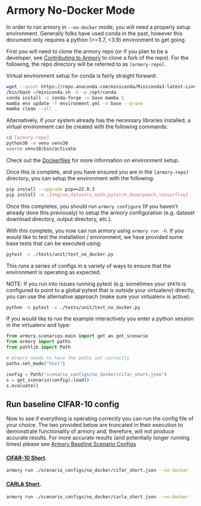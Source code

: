 Armory No-Docker Mode
=======================
In order to run armory in `--no-docker` mode, you will need a properly
setup environment.  Generally folks have used conda in the past, however this
document only requires a python (>=3.7, <3.9) environment to get going.

First you will need to clone the armory repo (or if you plan to be a developer,
see [Contributing to Armory](./contributing.md) to clone a fork of the repo).
For the following, the repo directory will be referred to as `[armory-repo]`.

Virtual environment setup for conda is fairly straight forward:
```bash
wget --quiet https://repo.anaconda.com/miniconda/Miniconda3-latest-Linux-x86_64.sh -O ~/miniconda.sh
/bin/bash ~/miniconda.sh -b -p /opt/conda
conda install -c conda-forge -n base mamba \
mamba env update -f environment.yml -n base --prune
mamba clean --all
```

Alternatively, if your system already has the necessary libraries installed, a virtual
environment can be created with the following commands:
```bash
cd [armory-repo]
python38 -m venv venv38
source venv38/bin/activate
```

Check out the [Dockerfiles](../docker) for more information on environment setup.

Once this is complete, and you have ensured you are in the `[armory-repo]` directory,
you can setup the environment with the following:
```bash
pip install --upgrade pip==22.0.3
pip install -e .[engine,datasets,math,pytorch,deepspeech,tensorflow]
```
Once this completes, you should run `armory configure` (If you haven't already done this
previously) to setup the armory configuration
(e.g. dataset download directory, output directory, etc.).

With this complete, you now can run armory using `armory run -h`.  If you would
like to test the installation / environment, we have provided some base tests that
can be executed using:
```bash
pytest -s ./tests/unit/test_no_docker.py
```

This runs a series of configs in a variety of ways to ensure that
the environment is operating as expected.

NOTE: If you run into issues running pytest (e.g. sometimes your `$PATH` is configured
to point to a global pytest that is outside your virtualenv) directly, you can use the
alternative approach (make sure your virtualenv is active):
```bash
python -m pytest -s ./tests/unit/test_no_docker.py
```

If you would like to run the example interactively you
enter a python session in the virtualenv and type:
```python
from armory.scenarios.main import get as get_scenario
from armory import paths
from pathlib import Path

# Armory needs to have the paths set correctly
paths.set_mode("host")

config = Path("scenario_configs/no_docker/cifar_short.json")
s = get_scenario(config).load()
s.evaluate()
```

## Run baseline CIFAR-10 config

Now to see if everything is operating correctly you can run the config file
of your choice.  The two provided below are truncated in their execution to
demonstrate functionality of armory and, therefore, will not produce accurate
results.  For more accurate results (and potentially longer running times) please
see [Armory Baseline Scenario Configs](../scenario_configs/)

#### [CIFAR-10 Short](../scenario_configs/no_docker/cifar_short.json).

```bash
armory run ./scenario_configs/no_docker/cifar_short.json --no-docker
```

#### [CARLA Short](../scenario_configs/no_docker/carla_short.json).

```bash
armory run ./scenario_configs/no_docker/carla_short.json --no-docker
```
